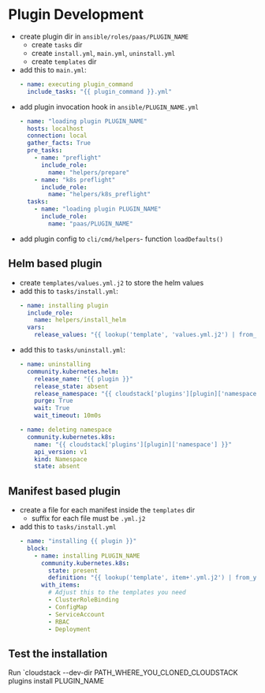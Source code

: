 # Plugin Development

- create plugin dir in `ansible/roles/paas/PLUGIN_NAME`
  - create `tasks` dir
  - create `install.yml`, `main.yml`, `uninstall.yml`
  - create `templates` dir
- add this to `main.yml`:
  ```yaml
  - name: executing plugin_command
    include_tasks: "{{ plugin_command }}.yml"
  ```
- add plugin invocation hook in `ansible/PLUGIN_NAME.yml`
  ```yaml
  - name: "loading plugin PLUGIN_NAME"
    hosts: localhost
    connection: local
    gather_facts: True
    pre_tasks:
      - name: "preflight"
        include_role:
          name: "helpers/prepare"
      - name: "k8s preflight"
        include_role:
          name: "helpers/k8s_preflight"
    tasks:
      - name: "loading plugin PLUGIN_NAME"
        include_role:
          name: "paas/PLUGIN_NAME"
  ```
- add plugin config to `cli/cmd/helpers`- function `loadDefaults()`

## Helm based plugin

- create `templates/values.yml.j2` to store the helm values
- add this to `tasks/install.yml`:
  ```yaml
  - name: installing plugin
    include_role:
      name: helpers/install_helm
    vars:
      release_values: "{{ lookup('template', 'values.yml.j2') | from_yaml }}"
  ```
- add this to `tasks/uninstall.yml`:
  ```yaml
  - name: uninstalling
    community.kubernetes.helm:
      release_name: "{{ plugin }}"
      release_state: absent
      release_namespace: "{{ cloudstack['plugins'][plugin]['namespace'] }}"
      purge: True
      wait: True
      wait_timeout: 10m0s

  - name: deleting namespace
    community.kubernetes.k8s:
      name: "{{ cloudstack['plugins'][plugin]['namespace'] }}"
      api_version: v1
      kind: Namespace
      state: absent
  ```

## Manifest based plugin

- create a file for each manifest inside the `templates` dir
  - suffix for each file must be `.yml.j2`
- add this to `tasks/install.yml`
  ```yaml
  - name: "installing {{ plugin }}"
    block:
      - name: installing PLUGIN_NAME
        community.kubernetes.k8s:
          state: present
          definition: "{{ lookup('template', item+'.yml.j2') | from_yaml }}"
        with_items:
          # Adjust this to the templates you need
          - ClusterRoleBinding
          - ConfigMap
          - ServiceAccount
          - RBAC
          - Deployment
  ```

## Test the installation

Run `cloudstack --dev-dir PATH_WHERE_YOU_CLONED_CLOUDSTACK plugins install PLUGIN_NAME

